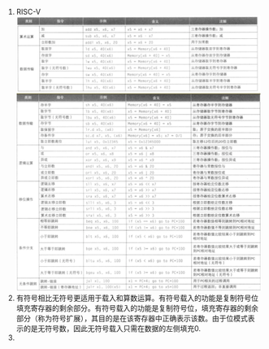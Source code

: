 1.  RISC-V      
    ![RISC-V-1](pictures/RISC-V-1.PNG "RISC-V-1")      
    ![RISC-V-2](pictures/RISC-V-2.PNG "RISC-V-2")      
2.  有符号相比无符号更适用于载入和算数运算。有符号载入的功能是复制符号位填充寄存器的剩余部分。有符号载入的功能是复制符号位，填充寄存器的剩余部分（称为符号扩展），其目的是在该寄存器中正确表示该数。由于位模式表示的是无符号数，因此无符号载入只需在数据的左侧填充0.   
3.  
